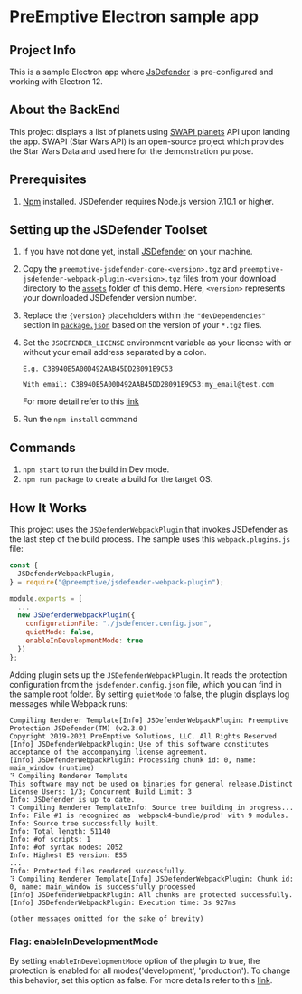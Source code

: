 # PreEmptive Electron sample app


## Project Info
This is a sample Electron app where [JsDefender](https://www.preemptive.com/products/jsdefender) is pre-configured and working with Electron 12.

## About the BackEnd
This project displays a list of planets using [SWAPI planets](https://swapi.dev/api/planets/?page=1) API upon landing the app. SWAPI (Star Wars API) is an open-source project which provides the Star Wars Data and used here for the demonstration purpose.

## Prerequisites
1. [Npm](https://nodejs.org/en/download/) installed. JSDefender requires Node.js version 7.10.1 or higher.

## Setting up the JSDefender Toolset

1. If you have not done yet, install [JSDefender](https://www.preemptive.com/products/jsdefender/downloads) on your machine.
2. Copy the `preemptive-jsdefender-core-<version>.tgz` and `preemptive-jsdefender-webpack-plugin-<version>.tgz` files from your download directory to the [`assets`](assets/) folder of this demo. Here, `<version>` represents your downloaded JSDefender version number.
3. Replace the `{version}` placeholders within the `"devDependencies"` section in [`package.json`](package.json) based on the version of your `*.tgz` files.
4. Set the `JSDEFENDER_LICENSE` environment variable as your license with or without your email address separated by a colon.
    ```
    E.g. C3B940E5A00D492AAB45DD28091E9C53

    With email: C3B940E5A00D492AAB45DD28091E9C53:my_email@test.com
    ```

    For more detail refer to this [link](https://www.preemptive.com/jsdefender/userguide/en/intro_licensing.html)

5. Run the `npm install` command

## Commands
1. `npm start` to run the build in Dev mode.
2. `npm run package` to create a build for the target OS.

## How It Works

This project uses the `JSDefenderWebpackPlugin` that invokes JSDefender as the last step of the build process. The sample uses this `webpack.plugins.js` file:

```javascript
const {
  JSDefenderWebpackPlugin,
} = require("@preemptive/jsdefender-webpack-plugin");

module.exports = [
  ...
  new JSDefenderWebpackPlugin({
    configurationFile: "./jsdefender.config.json",
    quietMode: false,
    enableInDevelopmentMode: true
  })
};
```

Adding plugin sets up the `JSDefenderWebpackPlugin`. It reads the protection configuration from the `jsdefender.config.json` file, which you can find in the sample root folder. By setting `quietMode` to false, the plugin displays log messages while Webpack runs:

```
Compiling Renderer Template[Info] JSDefenderWebpackPlugin: Preemptive Protection JSDefender(TM) (v2.3.0)
Copyright 2019-2021 PreEmptive Solutions, LLC. All Rights Reserved
[Info] JSDefenderWebpackPlugin: Use of this software constitutes acceptance of the accompanying license agreement.       
[Info] JSDefenderWebpackPlugin: Processing chunk id: 0, name: main_window (runtime)
⠙ Compiling Renderer Template
This software may not be used on binaries for general release.Distinct License Users: 1/3; Concurrent Build Limit: 3     
Info: JSDefender is up to date.
⠹ Compiling Renderer TemplateInfo: Source tree building in progress...
Info: File #1 is recognized as 'webpack4-bundle/prod' with 9 modules.
Info: Source tree successfully built.
Info: Total length: 51140
Info: #of scripts: 1
Info: #of syntax nodes: 2052
Info: Highest ES version: ES5
...
Info: Protected files rendered successfully.
⠹ Compiling Renderer Template[Info] JSDefenderWebpackPlugin: Chunk id: 0, name: main_window is successfully processed    
[Info] JSDefenderWebpackPlugin: All chunks are protected successfully.
[Info] JSDefenderWebpackPlugin: Execution time: 3s 927ms

(other messages omitted for the sake of brevity)
```

### Flag: enableInDevelopmentMode
By setting `enableInDevelopmentMode` option of the plugin to true, the protection is enabled for all modes('development', 'production'). To change this behavior, set this option as false. For more details refer to this [link](https://www.preemptive.com/jsdefender/userguide/en/webpack_plugin.html).